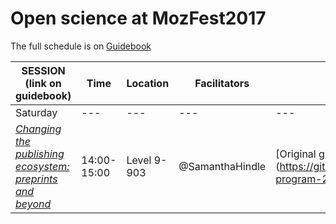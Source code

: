 # Open science at MozFest2017

The full schedule is on [Guidebook](https://guidebook.com/guide/114124/)


SESSION (link on guidebook) | Time | Location | Facilitators | Resources  
--- | --- | --- | --- | ---
Saturday | --- | --- | --- | ---
[*Changing the publishing ecosystem: preprints and beyond*](https://guidebook.com/guide/114124/event/16741300/) | 14:00-15:00 | Level 9-903 | @SamanthaHindle | [Original github submission])(https://github.com/MozillaFoundation/mozfest-program-2017/issues/757)

